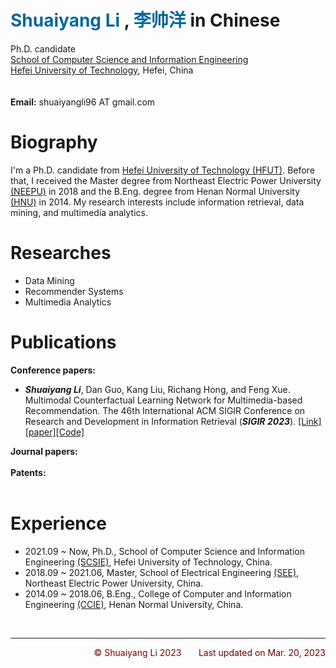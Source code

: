<!-- ---
permalink: /
title: "Shuaiyang Li, 李帅洋 in Chinese"
excerpt: "About me"
author_profile: true
redirect_from: 
  - /about/
  - /about.html
--- -->

<b><font color="#07689C">Shuaiyang Li </font>, <font face="华文行楷" color="#07689C">李帅洋</font> in Chinese</b> <br>
=====
Ph.D. candidate  <br>
[School of Computer Science and Information Engineering](http://ci.hfut.edu.cn/) <br>
[Hefei University of Technology](http://www.hfut.edu.cn/), Hefei, China <br>
<br>
<br>
**Email:** shuaiyangli96 AT gmail.com  <br>

Biography
======
I'm a Ph.D. candidate from [Hefei University of Technology (HFUT)](http://www.hfut.edu.cn/). Before that, I received the Master degree from Northeast Electric Power University [(NEEPU)](http://www.neepu.edu.cn/) in 2018 and the B.Eng. degree from Henan Normal University [(HNU)](https://www.htu.edu.cn/) in 2014. My research interests include information retrieval, data mining, and multimedia analytics.

Researches
======
<!-- <tr>
<tr>
  <tr>
    <td>
      <div align="left">
        <img src="../assets/SIGIR2023Li/overview.png" alt="" class="img_overview">
      </div>
    </td>
    <td valign="baseline">
      <b>Multimodal Counterfactual Learning Network for Multimedia-based Recommendation</b><br>
      <strong>Shuaiyang Li<strong>, Dan Guo, Kang Liu, Richang Hong, and Feng Xue<br>
      The 46th International ACM SIGIR Conference on Research and Development in Information Retrieval (<strong>SIGIR</strong>), 2023
      <br>
      [<a href="https://dl.acm.org/doi/10.1145/3539618.3591739" target="_blank">Link</a>]
      [<a href="../assets/SIGIR2023Li/paper.pdf" target="_blank">Paper</a>]
      [<a href="../assets/SIGIR2023Li/bib.html" target="_blank">BibTex</a>]
      [<a href="https://github.com/shuaiyangli/MCLN" target="_blank">Code</a>]
    </td>
  </tr>  -->
- Data Mining
- Recommender Systems
- Multimedia Analytics

Publications
======
**Conference papers:** <br>
- **_Shuaiyang Li_**, Dan Guo, Kang Liu, Richang Hong, and Feng Xue. Multimodal Counterfactual Learning Network for Multimedia-based Recommendation. The 46th International ACM SIGIR Conference on Research and Development in Information Retrieval (**_SIGIR 2023_**). [[Link]](https://dl.acm.org/doi/10.1145/3539618.3591739)[[paper]](../assets/SIGIR2023Li/paper.pdf)[[Code]](https://github.com/shuaiyangli/MCLN)

**Journal papers:** <br>
<br>
**Patents:** <br>
<br>

Experience
======
- 2021.09 ~ Now, Ph.D., School of Computer Science and Information Engineering [(SCSIE)](http://ci.hfut.edu.cn/), Hefei University of Technology, China.
- 2018.09 ~ 2021.06, Master, School of Electrical Engineering [(SEE)](https://ee.neepu.edu.cn/), Northeast Electric Power University, China.
- 2014.09 ~ 2018.06, B.Eng., College of Computer and Information Engineering [(CCIE)](https://www.htu.edu.cn/cs/main.htm), Henan Normal University, China.<br>
<br>

---
<p align="right"><font color="#800000">&copy; Shuaiyang Li 2023</font> &nbsp;&nbsp;&nbsp;&nbsp;&nbsp; <font color="#660000">Last updated on Mar. 20, 2023</font></p>
